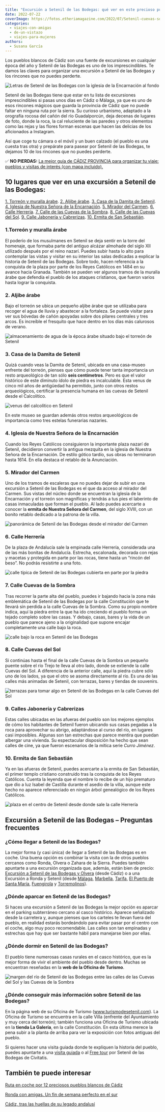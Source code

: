 ```yaml
---
title: "Excursión a Setenil de las Bodegas: qué ver en este precioso pueblo blanco de Cádiz"
date: 2022-07-22
coverImage: https://fotos.etheriamagazine.com/2022/07/Setenil-cuevas-sombra.jpg
categories: 
  - viajes-con-amigas
  - de-un-vistazo
  - viajes-para-mujeres
authors: 
  - Susana García
---
```


[](https://etheriamagazine.com/wp-admin/edit.php?post_type=post)Los pueblos blancos de Cádiz son una fuente de excursiones en cualquier época del año y Setenil de las Bodegas es uno de los imprescindibles. Te damos las claves para organizar una excursión a Setenil de las Bodegas y los rincones que no puedes perderte.

![Letras de Setenil de las Bodegas con la iglesia de la Encarnación al fondo](https://fotos.etheriamagazine.com/2022/07/setenil-letras-mirador-carmen.jpg "Mirador del Carmen. © Susana García/Etheria Magazine")

Setenil de las Bodegas tiene que estar en tu lista de excursiones imprescindibles si 
pasas unos días en Cádiz o Málaga, ya que es uno de esos rincones mágicos que guarda la 
provincia de Cádiz que no puede faltar en ninguna ruta por la sierra. Su curioso 
urbanismo, adaptado a la orografía rocosa del cañón del río Guadalporcún, deja decenas 
de lugares de foto, donde la roca, la cal reluciente de las paredes y otros elementos 
como las rejas y las flores forman escenas que hacen las delicias de los aficionados a 
Instagram. 

Así que coge tu cámara o el móvil y un buen calzado (el pueblo es una cuesta tras otra) 
y prepárate para pasear por Setenil de las Bodegas, te dejamos 10 de los rincones que no 
puedes perderte. 

✅ **NO PIERDAS:** [La mejor guía de CÁDIZ PROVINCIA para organizar tu viaje: pueblos y 
visitas de interés (con mapa 
incluido).](https://etheriamagazine.com/2023/03/06/pueblos-que-ver-en-cadiz/) 

## 10 lugares que ver en una excursión a Setenil de las Bodegas:

[1\. Torreón y muralla árabe](#Torreón). [2\. Aljibe árabe](#Aljibe). [3\. Casa de la 
Damita de Setenil](#Damita). [4\. Iglesia de Nuestra Señora de la 
Encarnación](#Iglesia-Encarnación). [5\. Mirador del Carmen](#Mirador-Carmen). [6\. 
Calle Herrería](#Herrería). [7\. Calle de las Cuevas de la Sombra](#Calle-Sombra). [8\. 
Calle de las Cuevas del Sol](#Calle-Sol). [9\. Calle Jabonería y 
Cabrerizas](#Jabonería-Cabrerizas). [10\. Ermita de San Sebastián](#Ermita-Sebastián). 

### 1.Torreón y muralla árabe

El poderío de los musulmanes en Setenil se deja sentir en la torre del homenaje, que 
formaba parte del antiguo alcázar almohade del siglo XII utilizado después por el reino 
nazarí. Puedes subir hasta lo alto para contemplar las vistas y visitar en su interior 
las salas dedicadas a explicar la historia de Setenil de las Bodegas. Sobre todo, hacen 
referencia a la conquista de la plaza por parte de los Reyes Católicos en 1484 en su 
avance hacia Granada. También se pueden ver algunos tramos de la muralla árabe que 
defendía el pueblo de los ataques cristianos, que fueron varios hasta lograr la 
conquista. 

### 2\. Aljibe árabe

Bajo el torreón se ubica un pequeño aljibe árabe que se utilizaba para recoger el agua 
de lluvia y abastecer a la fortaleza. Se puede visitar para ver sus bóvedas de cañón 
apoyadas sobre dos pilares centrales y tres arcos. Es increíble el fresquito que hace 
dentro en los días más calurosos de verano. 

![almacenamiento de agua de la época árabe situado bajo el torreón de Setenil](https://fotos.etheriamagazine.com/2022/07/setenil-aljibe.jpg "Aljibe de Setenil de las Bodegas. © SG/ Etheria Magazine")

### 3\. Casa de la Damita de Setenil

Quizá cuando veas la Damita de Setenil, ubicada en una casa-museo enfrente del torreón, 
pienses que cómo puede tener tanta importancia un resto arqueológico de tan sólo **seis 
centímetros**. Pero es que el valor histórico de este diminuto ídolo de piedra es 
incalculable. Esta venus de cinco mil años de antigüedad ha permitido, junto con otros 
restos arqueológicos, certificar la presencia humana en las cuevas de Setenil desde el 
Calcolítico. 

![venus del calcolítico en Setenil](https://fotos.etheriamagazine.com/2022/07/Setenil-idolo-calcolitico.jpg "La diminuta damita de Setenil. © SG/ Etheria Magazine")

En este museo se guardan además otros restos arqueológicos de importancia como tres 
estelas funerarias nazaríes. 

### 4\. Iglesia de Nuestra Señora de la Encarnación

Cuando los Reyes Católicos consiguieron la importante plaza nazarí de Setenil, 
decidieron convertir la antigua mezquita en la iglesia de Nuestra Señora de la 
Encarnación. De estilo gótico tardío, sus obras no terminaron hasta 1614. En ella 
destaca el retablo de la Anunciación. 

### 5\. Mirador del Carmen

Uno de los tramos de escaleras que no puedes dejar de subir en una excursión a Setenil 
de las Bodegas es el que da acceso al mirador del Carmen. Sus vistas del núcleo donde se 
encuentran la iglesia de la Encarnación y el torreón son magníficas y tendrás a tus pies 
el laberinto de casas inmaculadas que forman el pueblo. Al lado puedes acercarte a 
conocer la **ermita de Nuestra Señora del Carmen**, del siglo XVIII, con un bonito 
retablo dedicado a la patrona de la villa. 

![panorámica de Setenil de las Bodegas desde el mirador del Carmen](https://fotos.etheriamagazine.com/2022/07/Setenil-mirador-carmen.jpg "Vistas de la iglesia de la Encarnación y el torreón desde el mirador del Carmen. © SG/ Etheria Magazine")

### 6\. Calle Herrería

De la plaza de Andalucía sale la empinada calle Herrería, considerada una de las más 
bonitas de Andalucía. Estrecha, escalonada, decorada con rejas y macetas y protegida en 
parte por las rocas, tiene hasta un “rincón del beso”. No podrás resistirte a una foto. 

![calle típica de Setenil de las Bodegas cubierta en parte por la piedra](https://fotos.etheriamagazine.com/2022/07/Setenil-calle-683x1024.jpg "La calle Herrería, una de las más bonitas de Setenil. © SG/ Etheria Magazine")

### 7\. Calle Cuevas de la Sombra

Tras recorrer la parte alta del pueblo, puedes ir bajando hacia la zona más emblemática 
de Setenil de las Bodegas por la calle Constitución que te llevará sin perdida a la 
calle Cuevas de la Sombra. Como su propio nombre indica, aquí la piedra entre la que ha 
ido creciendo el pueblo forma un tejado completo sobre las casas. Y debajo, casas, bares 
y la vida de un pueblo que parece ajeno a la originalidad que supone encajar 
completamente una calle bajo la roca. 

![calle bajo la roca en Setenil de las Bodegas](https://fotos.etheriamagazine.com/2022/07/Setenil-cuevas-sombra.jpg "Calle de las Cuevas de la Sombra. © SG/ Etheria Magazine")

### 8\. Calle Cuevas del Sol

Si continúas hasta el final de la calle Cuevas de la Sombra un pequeño puente sobre el 
río Trejo te lleva al otro lado, donde se extiende la calle Cuevas del Sol. A diferencia 
de la anterior calle, aquí la piedra cubre sólo uno de los lados, ya que el otro se 
asoma directamente al río. Es una de las calles más animadas de Setenil, con terrazas, 
bares y tiendas de souvenirs. 

![terrazas para tomar algo en Setenil de las Bodegas en la calle Cuevas del Sol](https://fotos.etheriamagazine.com/2022/07/Setenil-cuevas-sol.jpg "Calle de las Cuevas del Sol. © SG/ Etheria Magazine")

### 9\. Calles Jabonería y Cabrerizas  

Estas calles ubicadas en las afueras del pueblo son los mejores ejemplos de cómo los 
habitantes de Setenil fueron ubicando sus casas pegadas a la roca para aprovechar su 
abrigo, adaptándose al curso del río, en lugares casi imposibles. Algunas son tan 
estrechas que parece mentira que puedan albergar una vivienda. Su espectacular 
disposición ha hecho que sean calles de cine, ya que fueron escenarios de la mítica 
serie _Curro Jiménez_. 

### 10\. Ermita de San Sebastián

Ya en las afueras de Setenil, puedes acercarte a la ermita de San Sebastián, el primer 
templo cristiano construido tras la conquista de los Reyes Católicos. Cuenta la leyenda 
que el nombre lo recibe de un hijo prematuro que dio a luz Isabel de Castilla durante el 
asedio de la villa, aunque este hecho no aparece referenciado en ningún árbol 
genealógico de los Reyes Católicos. 

![plaza en el centro de Setenil desde donde sale la calle Herrería](https://fotos.etheriamagazine.com/2022/07/Setenil-plaza.jpg "La plaza de Andalucía de Setenil de las Bodegas. © SG/ Etheria Magazine")

## Excursión a Setenil de las Bodegas – Preguntas frecuentes

### ¿Cómo llegar a Setenil de las Bodegas?

La mejor forma (y casi única) de llegar a Setenil de las Bodegas es en coche. Una buena 
opción es combinar la visita con la de otros pueblos cercanos como Ronda, Olvera o 
Zahara de la Sierra. Puedes también apuntarte a una excursión organizada que, además, 
están bien de precio: [Excursión a Setenil de las Bodegas y 
Olvera](https://www.civitatis.com/es/cadiz/excursion-ronda-setenil-bodegas/?aid=10211) 
(desde Cádiz) o a una Excursión a Ronda y Setenil (desde [Málaga](https://www.civitatis.com/es/malaga/excursion-ronda-setenil/), 
[Marbella](https://www.civitatis.com/es/marbella/excursion-ronda/?aid=10211), [Tarifa](https://www.civitatis.com/es/tarifa/excursion-ronda-setenil-bodegas/?aid=10211), 
[El Puerto de Santa 
María](https://www.civitatis.com/es/el-puerto-de-santa-maria/excursion-ronda-setenil-bodegas/?aid=10211), 
[Fuengirola](https://www.civitatis.com/es/fuengirola/excursion-ronda-setenil/?aid=10211) 
y [Torremolinos](https://www.civitatis.com/es/torremolinos/excursion-ronda-setenil/?aid=10211)). 

### ¿Dónde aparcar en Setenil de las Bodegas?

Si haces una excursión a Setenil de las Bodegas la mejor opción es aparcar en el parking 
subterráneo cercano al casco histórico. Aparece señalizado desde la carretera y, aunque 
pienses que los carteles te llevan fuera del pueblo, en realidad estarás bordeándolo 
para evitar pasar por el centro con el coche, algo muy poco recomendable. Las calles son 
tan empinadas y estrechas que hay que ser bastante hábil para manejarse bien por ellas. 

### ¿Dónde dormir en Setenil de las Bodegas?

El pueblo tiene numerosas casas rurales en el casco histórico, que es la mejor forma de 
vivir el ambiente del pueblo desde dentro. Muchas se encuentran reseñadas en la **web de 
la Oficina de Turismo**. 

![margen del río de Setenil de las Bodegas entre las calles de las Cuevas del Sol y las Cuevas de la Sombra](https://fotos.etheriamagazine.com/2022/07/setenil-terraza-rio.jpg "Terraza sobre el río entre las calles de las Cuevas de la Sombra y de las Cuevas del Sol. © SG")

### ¿Dónde conseguir más información sobre Setenil de las Bodegas?

En la página web de su Oficina de Turismo (www.turismodesetenil.com). La Oficina de 
Turismo se encuentra en la calle Villa (enfrente del Ayuntamiento y muy cerca del 
torreón); también funciona una Oficina de Turismo ubicada en la **tienda La Galería**, 
en la calle Constitución. En esta última merece la pena subir a la planta de arriba para 
ver la exposición con fotos antiguas del pueblo. 

Si quieres hacer una visita guiada donde te expliquen la historia del pueblo, puedes 
apuntarte a una [visita 
guiada](https://www.civitatis.com/es/setenil-bodegas/visita-guiada-setenil-bodegas/?aid=10211) 
o al [Free 
tour](https://www.civitatis.com/es/setenil-bodegas/free-tour-setenil-bodegas/?aid=10211) 
por Setenil de las Bodegas de Civitatis. 

## También te puede interesar

[Ruta en coche por 12 preciosos pueblos blancos de 
Cádiz](https://etheriamagazine.com/2018/11/02/ruta-por-los-pueblos-blancos-de-cadiz/) 

[Ronda con amigas. Un fin de semana perfecto en el 
sur](https://etheriamagazine.com/2021/11/23/planes-en-ronda-con-amigas/) 

[Cádiz, tras las huellas de su legado 
andalusí](https://etheriamagazine.com/2019/05/20/viajar-con-amigas-que-hacer-en-cadiz/)
